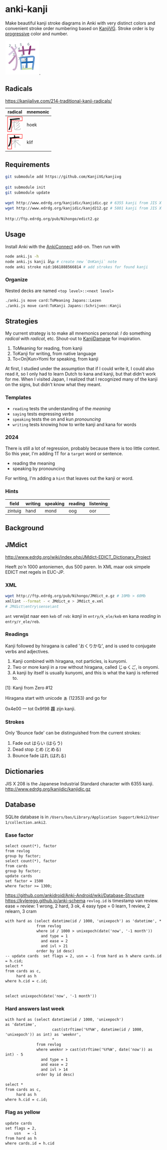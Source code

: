 # anki-kanji

Make beautiful kanji stroke diagrams in Anki with very distinct colors and convenient stroke order numbering based on [KanjiVG](https://github.com/KanjiVG/kanjivg). Stroke order is by [progressive](https://sashat.me/2017/01/11/list-of-20-simple-distinct-colors/) color and number.

![cat](neko.png).

## Radicals

https://kanjialive.com/214-traditional-kanji-radicals/

| radical         | mnemonic |
|-----------------|----------|
| ![](⌜-hoek.svg) | hoek     |
| ![](⌜-klif.svg) | klif     |

## Requirements

```sh
git submodule add https://github.com/KanjiVG/kanjivg

git submodule init
git submodule update

wget http://www.edrdg.org/kanjidic/kanjidic.gz # 6355 kanji from JIS X 0208
wget http://www.edrdg.org/kanjidic/kanjd212.gz # 5801 kanji from JIS X 0212

http://ftp.edrdg.org/pub/Nihongo/edict2.gz
```

## Usage

Install Anki with the [AnkiConnect](https://ankiweb.net/shared/info/2055492159) add-on. Then run with

```sh
node anki.js -h
node anki.js kanji å¼µ # create new `OnKanji` note
node anki stroke nid:1661888566814 # add strokes for found kanji
```

### Organize

Nested decks are named `<top level>::<next level>`

```sh
./anki.js move card:ToMeaning Japans::Lezen
./anki.js move card:ToKanji Japans::Schrijven::Kanji
```

## Strategies

My current strategy is to make all mnemonics personal: *I* do something *radical* with
*radical*, etc. Shout-out to [KanjiDamage](http://wwwkanjidamage.com/) for inspiration.

1. ToMeaning for reading, from kanji
2. ToKanji for writing, from native language
3. To<On|Kun>Yomi for speaking, from kanji

At first, I studied under the assumption that if I could write it, I could also read it, so I only had to learn Dutch to kana and kanji, but that didn't work for me. When I visited Japan, I realized that I recognized many of the kanji on the signs, but didn't know what they meant.

### Templates

- `reading` tests the understanding of the *meaning*
- `saying` tests expressing *verbs*
- `speaking` tests the on and kun *pronouncing*
- `writing` tests knowing how to write kanji and kana for words

### 2024

There is still a lot of regression, probably because there is too little context. So this year, I'm adding 1T for a `target` word or sentence.

- reading the meaning
- speaking by pronouncing

For writing, I'm adding a `hint` that leaves out the kanji or word.

### Hints

| field   | writing | speaking | reading | listening |
|---------|---------|----------|---------|-----------|
| zintuig | hand    | mond     | oog     | oor       |

## Background

## JMdict

http://www.edrdg.org/wiki/index.php/JMdict-EDICT_Dictionary_Project

Heeft zo'n 1000 antoniemen, dus 500 paren. In XML maar ook simpele EDICT met regels in EUC-JP.

### XML

```sh
wget http://ftp.edrdg.org/pub/Nihongo/JMdict_e.gz # 10Mb > 60Mb
xmllint --format - < JMdict_e > JMdict_e.xml
# JMdict\entry\sense\ant
```

`ant` verwijst naar een `keb` of `reb`: *kanji* in `entry/k_ele/keb` en kana *reading* in `entry/r_ele/reb`.

### Readings

Kanji followed by hiragana is called 'おくりかな', and is used to conjugate verbs and adjectives.

1. Kanji combined with hiragana, not particles, is kunyomi.
2. Two or more kanji in a row without hiragana, called じゅくご, is onyomi.
3. A kanji by itself is usually kunyomi, and this is what the kanji is referred to.

[1]: Kanji from Zero #12

Hiragana start with unicode ぁ (12353) and go for

0x4e00 一 tot 0x9f98 龘 zijn kanji.

### Strokes

Only 'Bounce fade' can be distinguished from the current strokes:

1. Fade out はらい (はらう)
2. Dead stop とめ (とめる)
3. Bounce fade はれ (はれる)

## Dictionaries

JIS X 208 is the Japanese Industrial Standard character with 6355 kanji.
http://www.edrdg.org/kanjidic/kanjidic.gz

## Database

SQLite database is in `/Users/bas/Library/Application Support/Anki2/User 1/collection.anki2`.

### Ease factor

```sqlite
select count(*), factor
from revlog
group by factor;
select count(*), factor
from cards
group by factor;
update cards
set factor = 1500
where factor >= 1300;
```

https://github.com/ankidroid/Anki-Android/wiki/Database-Structure
https://kylerego.github.io/anki-schema
`revlog.id` is timestamp van review.
ease = review: 1 wrong, 2 hard, 3 ok, 4 easy
type = 0 learn, 1 review, 2 relearn, 3 cram

```sqlite
with hard as (select datetime(id / 1000, 'unixepoch') as 'datetime', *
              from revlog
              where id / 1000 > unixepoch(date('now', '-1 month'))
                and type = 1
                and ease = 2
                and ivl > 21
              order by id desc)
-- update cards  set flags = 2, usn = -1 from hard as h where cards.id = h.cid;
select *
from cards as c,
     hard as h
where h.cid = c.id;


select unixepoch(date('now', '-1 month'))
```

### Hard answers last week

```sqlite
with hard as (select datetime(id / 1000, 'unixepoch')                                as 'datetime',
                     cast(strftime('%Y%W', datetime(id / 1000, 'unixepoch')) as int) as 'weeknr',
                     *
              from revlog
              where weeknr > cast(strftime('%Y%W', date('now')) as int) - 5
                and type = 1
                and ease = 2
                and ivl > 14
              order by id desc)

select *
from cards as c,
     hard as h
where h.cid = c.id;
```

### Flag as yellow

```sqlite
update cards
set flags = 2,
    usn   = -1
from hard as h
where cards.id = h.cid
```